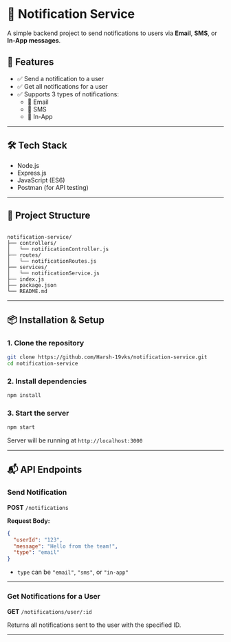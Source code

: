 # 📢 Notification Service

A simple backend project to send notifications to users via **Email**, **SMS**, or **In-App messages**.

## 🚀 Features

- ✅ Send a notification to a user
- ✅ Get all notifications for a user
- ✅ Supports 3 types of notifications:
  - 📧 Email
  - 📱 SMS
  - 💬 In-App

---

## 🛠️ Tech Stack

- Node.js
- Express.js
- JavaScript (ES6)
- Postman (for API testing)

---

## 📁 Project Structure

```

notification-service/
├── controllers/
│   └── notificationController.js
├── routes/
│   └── notificationRoutes.js
├── services/
│   └── notificationService.js
├── index.js
├── package.json
└── README.md

````

---

## 📦 Installation & Setup

### 1. Clone the repository

```bash
git clone https://github.com/Harsh-19vks/notification-service.git
cd notification-service
````

### 2. Install dependencies

```bash
npm install
```

### 3. Start the server

```bash
npm start
```

Server will be running at `http://localhost:3000`

---

## 📬 API Endpoints

### Send Notification

**POST** `/notifications`

**Request Body:**

```json
{
  "userId": "123",
  "message": "Hello from the team!",
  "type": "email"
}
```

* `type` can be `"email"`, `"sms"`, or `"in-app"`

---

### Get Notifications for a User

**GET** `/notifications/user/:id`

Returns all notifications sent to the user with the specified ID.

---

